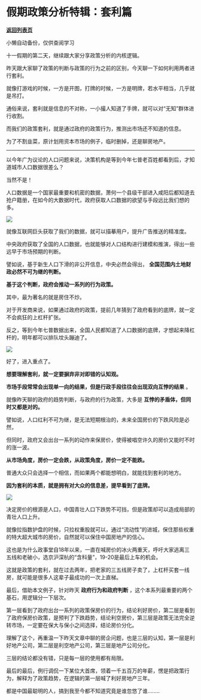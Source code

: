 # 假期政策分析特辑：套利篇

[**返回列表页**](/gzh/政事堂2019)

小懒自动备份，仅供查阅学习

十一假期的第二天，继续跟大家分享政策分析的内核逻辑。  

  

昨天跟大家聊了政策的判断与政策的行为之前的区别，今天聊一下如何利用两者进行套利。

  

就像打游戏的时候，一方是开图，打牌的时候，一方是明牌，若水平相当，几乎就是吊打。

  

通俗来说，套利就是信息的不对称，一小撮人知道了手牌，就可以对“无知”群体进行收割。

  

而我们的政策套利，就是通过政府的政策行为，推测出市场还不知道的信息。

  

为了不割韭菜，原计划用资本市场的例子，临时删掉，还是聊房地产。

  

* * *

  

以今年广为议论的人口问题来说，决策机构是等到今年七普老百姓都看到后，才知道城市人口数据很差么？

  

当然不是！  

  

人口数据是一个国家最重要和机密的数据，萧何一个县级干部进入咸阳后都知道去抢户籍册，在如今的大数据时代，政府获取人口数据的欲望与手段远比我们想的多。

  

![](https://mmbiz.qpic.cn/mmbiz_png/rxhS23yu8cMShicNl8kcrW6khC0rmTNB3aT7XvMLXZSXkZWCPlC4RO3slUXaCsic0WlxbsOd2cey1dopnjqIkpvA/640?wx_fmt=png)

  

就像互联网巨头获取了我们的数据，就可以描摹用户，提升广告推送的精准度。

  

中央政府获取了全国的人口数据，也就能够对人口结构进行建模和推演，得出一些远早于市场预期的判断。  

  

譬如说，基于新生人口下滑的非公开信息，中央必然会得出， **全国范围内土地财政必然不可为继的判断。**

  

 **基于这个判断，政府会推动一系列的行为政策。**

  

其中，最为著名的就是房住不炒。  

  

对于开发商来说，如果通过政府的政策，提前几年猜到了政府看到的底牌，就一定不会疯狂的上杠杆扩张。  

  

反之，等到今年七普数据出来，全国人民都知道了人口数据的底牌，才想起来降杠杆的，明年都可以排队坟头蹦迪了。  

  

![](https://mmbiz.qpic.cn/mmbiz_gif/rxhS23yu8cMShicNl8kcrW6khC0rmTNB3CcYZpO5eheXmuCKybfPZQ3QUncexULWPxwU8I1A2465wZfAOnOgwvg/640?wx_fmt=gif)

  

好了，进入重点了。  

  

 **想要理解套利，就一定要摒弃非对即错的认知观。**

  

 **市场手段常常会出现单一向的结果，但是行政手段往往会出现双向互悖的结果** 。  

  

就像昨天聊的政府的趋势判断，与政府的行为政策，大多是 **互悖的矛盾体，但同时又都是对的。**

  

譬如说，人口红利不可为继，是无法短期根治的，未来全国房价的下跌风险是必然，

  

但同时，政府又会出台一系列的动作来保房价，使得被唱空许久的房价又能时不时的涨一波。

  

 **从市场角度，房价一定会跌，从政策角度，房价一定不能跌。**

  

普通大众只会选择一个相信，而如果两个都能想明白，就能找到套利的地方。

  

 **因为套利的本质，就是拥有对大众的信息差，提早看到了底牌。**

  

![](https://mmbiz.qpic.cn/mmbiz_jpg/rxhS23yu8cMShicNl8kcrW6khC0rmTNB3cmboQ5bJxO39UtjsNqjfh20DcmUr4A3ZDKrv5r6FmL0KMr2Ux7CNuQ/640?wx_fmt=jpeg)

  

决定房价的根源是人口，中国青壮人口下跌势不可挡，但是政策却可以造成局部的青壮人口上升。

  

就像拉指数护盘的时候，只拉权重股就可以，通过“流动性”的进城，保住那些权重的特大超大城市的房价，自然就可以保住中国房地产的信心。

  

这也是为什么政事堂自18年以来，一直在喊房价的冰火两重天，呼吁大家逃离三五线和老破小，选京沪深杭的“含科量”，19-20是最后上车的机会。

  

这就是政策的套利，就在过去两年，把老家的三五线房子卖了，上杠杆买套一线房，就可能是很多人这辈子最成功的一次上直梯。

  

最后，借助本文例子，针对昨天 **政府行为和政府判断** ，这个本系列最重要的两个基石，用逻辑分一下层次。  

  

第一层看到了政府出台一系列的政策保房价的行为，结论利好房价，第二层是看到了政府保房价政策，是预判了下跌趋势，结论利空房价，第三层是政策无法完全逆转市场，一定要在保大与保小之间选择，结论房价分化。  

  

理解了这个，再重温一下昨天文章中聊的房企问题，也是三层的认知，第一层是利好地产公司，第二层是利空地产公司，第三层是地产公司分化。

  

三层的结论都没有错，只是每一层的使用都有局限。

  

最后的最后，例行调侃一下某位大首席，领着一千五百万的年薪，愣是把政策行为，解释为了政策趋势，在逻辑的第一层喊了利好房地产三年。

  

都是中国最聪明的人，搞到我至今都不知道究竟是谁忽悠了谁........

  

